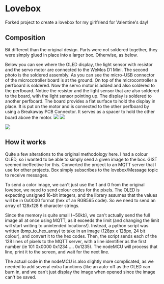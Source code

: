 Lovebox
===
Forked project to create a lovebox for my girlfriend for Valentine's day!

## Composition 
Bit different than the original design. Parts were not soldered together, they were simply glued in place into a larger box. Otherwise, as below.


Below you can see where the OLED display, the light sensor with resistor and the servo motor are connected to the WeMos D1 Mini. The second photo is the soldered assembly. As you can see the micro-USB connector of the microcotroller board is at the ground. On top of the microcontroller a perfboard is soldered. Now the servo motor is added and also soldered to the perfboard. Notice the resistor and the light sensor that are also soldered to the board, with the light sensor pointing up. The display is soldered to another perfboard. The board provides a flat surface to hold the display in place. It is put on the motor and is connected to the other perfboard by using a Breakaway PCB Connector. It serves as a spacer to hold the other board above the motor.
![](https://i.imgur.com/6L2zcLs.png)
![](https://i.imgur.com/Y3Lg5tn.jpg)

![](https://i.imgur.com/y2joo0B.jpg)

## How it works

Quite a few alterations to the original methodology here. I had a colour OLED, so i wanted to be able to simply send a given image to the box. GIST seemed ineffective for this. Converted the project to an MQTT server that I use for other projects. Box simply subscribes to the lovebox/Message topic to receive messages. 

To send a color image, we can't just use the 1 and 0 from the original lovebox, we need to send colour codes for the pixels. The OLED is expecting unsigned 16-bit integers, and the library assumes that the values will be in 0x0000 format (hex of an RGB565 code). So we need to send an array of 128x128 6 character strings.

Since the memory is quite small (~50kb), we can't actually send the full image all at once using MQTT, as it exceeds the limit (and changing the limit will start writing to unintended locations!). Instead, a python script was written (bmp_to_hex_array) to take in an image (128px x 128px, 24 bit colour), and convert it to the hex codes. Then, the script sends each of the 128 lines of pixels to the MQTT server, with a line identifier as the first number (ie 101 0x0000 0x1234 .... 0x1235). The nodeMCU will process that line, print it to the screen, and wait for the next line.

The actual code in the nodeMCU is also slightly more complicated, as we needed to add several extra functions (like an auto-off as the OLED can burn in, and we can't just display the image when opened since the image can't be saved.
